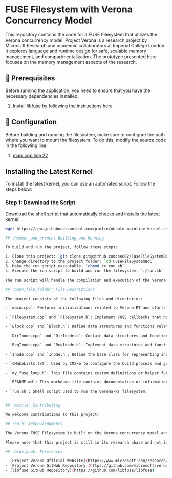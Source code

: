 # FUSE Filesystem with Verona Concurrency Model

This repository contains the code for a FUSE Filesystem that utilizes the Verona concurrency model. Project Verona is a research project by Microsoft Research and academic collaborators at Imperial College London. It explores language and runtime design for safe, scalable memory management, and compartmentalization. The prototype presented here focuses on the memory management aspects of the research.

## :rocket: Prerequisites

Before running the application, you need to ensure that you have the necessary dependencies installed:

1. Install libfuse by following the instructions [here](https://github.com/se802/verona-rt/blob/102e3b37d4361bf08449c42b67a14cf14d9cacc7/docs/building.md).

## :wrench: Configuration

Before building and running the filesystem, make sure to configure the path where you want to mount the filesystem. To do this, modify the source code in the following line:

1. [main.cpp line 22](https://github.com/se802/FuseFileSystemBoC/blob/a62a67be9356947cba7b7ccc803b6818f2a2131b/main.cpp#L22)

## Installing the Latest Kernel

To install the latest kernel, you can use an automated script. Follow the steps below:

### Step 1: Download the Script

Download the shell script that automatically checks and installs the latest kernel:

```bash
wget https://raw.githubusercontent.com/pimlie/ubuntu-mainline-kernel.sh/master/ubuntu-mainline-kernel.sh

## :hammer_and_wrench: Building and Running

To build and run the project, follow these steps:

1. Clone this project: `git clone git@github.com:se802/FuseFileSystemBoC.git`
2. Change directory to the project folder: `cd FuseFileSystemBoC`
3. Make the run script executable: `chmod +x run.sh`
4. Execute the run script to build and run the filesystem: `./run.sh`

The run script will handle the compilation and execution of the Verona FUSE Filesystem. The filesystem will be mounted at the path you configured earlier.

## :open_file_folder: File Descriptions

The project consists of the following files and directories:

- `main.cpp`: Performs initializations related to Verona-RT and starts the FUSE filesystem.

- `FileSystem.cpp` and `FileSystem.h`: Implement FUSE callbacks that handle filesystem operations such as reading, writing, creating files, and more.

- `Block.cpp` and `Block.h`: Define data structures and functions related to blocks in the filesystem. Blocks are used to efficiently store data.

- `DirInode.cpp` and `DirInode.h`: Contain data structures and functions related to directory inodes. Directory inodes represent directories in the filesystem and store information about their contents.

- `RegInode.cpp` and `RegInode.h`: Implement data structures and functions for regular file inodes. Regular file inodes represent individual files in the filesystem and store data blocks.

- `Inode.cpp` and `Inode.h`: Define the base class for representing inodes in the filesystem. Inodes store metadata about files and directories.

- `CMakeLists.txt`: Used by CMake to configure the build process and generate the Makefile.

- `my_fuse_loop.h`: This file contains custom definitions or helper functions related to FUSE.

- `README.md`: This markdown file contains documentation or information about the project.

- `run.sh`: Shell script used to run the Verona-RT filesystem.


## :muscle: Contributing

We welcome contributions to this project!

## :bulb: Acknowledgments

The Verona FUSE Filesystem is built on the Verona concurrency model and inspired by ideas from various languages such as Rust, Cyclone, and Pony. We would like to thank the Project Verona team at Microsoft Research and the academic collaborators at Imperial College London for their valuable research and contributions.

Please note that this project is still in its research phase and not intended for production use. Use it at your own risk.

## :blue_book: References

- [Project Verona Official Website](https://www.microsoft.com/research/project/project-verona/)
- [Project Verona GitHub Repository](https://github.com/microsoft/verona)
- [libfuse GitHub Repository](https://github.com/libfuse/libfuse)
